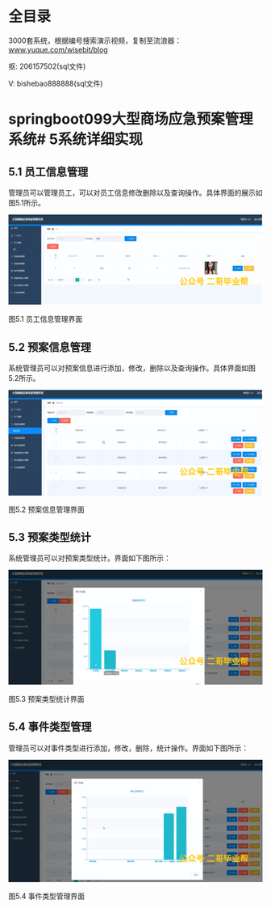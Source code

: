 # 全目录

3000套系统，根据编号搜索演示视频，复制至流浪器：www.yuque.com/wisebit/blog


<p>抠: 206157502(sql文件)</p>
<p>V: bishebao888888(sql文件)</p>


# springboot099大型商场应急预案管理系统# 5系统详细实现
## 5.1 员工信息管理
管理员可以管理员工，可以对员工信息修改删除以及查询操作。具体界面的展示如图5.1所示。

![](/md/blog.010.png)

图5.1 员工信息管理界面
## 5.2 预案信息管理
系统管理员可以对预案信息进行添加，修改，删除以及查询操作。具体界面如图5.2所示。

![](/md/blog.011.png)

图5.2 预案信息管理界面
## 5.3 预案类型统计
系统管理员可以对预案类型统计。界面如下图所示：

![](/md/blog.012.png)

图5.3 预案类型统计界面
## 5.4 事件类型管理
管理员可以对事件类型进行添加，修改，删除，统计操作。界面如下图所示：

![](/md/blog.013.png)

图5.4 事件类型管理界面













